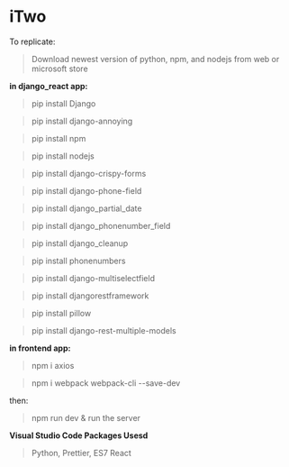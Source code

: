 # iTwo



To replicate:

>Download newest version of python, npm, and nodejs from web or microsoft store

**in django_react app:**

>pip install Django

>pip install django-annoying

>pip install npm

>pip install nodejs

>pip install django-crispy-forms

>pip install django-phone-field

>pip install django_partial_date

>pip install django_phonenumber_field

>pip install django_cleanup

>pip install phonenumbers

>pip install django-multiselectfield

>pip install djangorestframework

>pip install pillow

>pip install django-rest-multiple-models

**in frontend app:**

>npm i axios 

>npm i webpack webpack-cli --save-dev


then:

>npm run dev & run the server


**Visual Studio Code Packages Usesd**
> Python, Prettier, ES7 React
